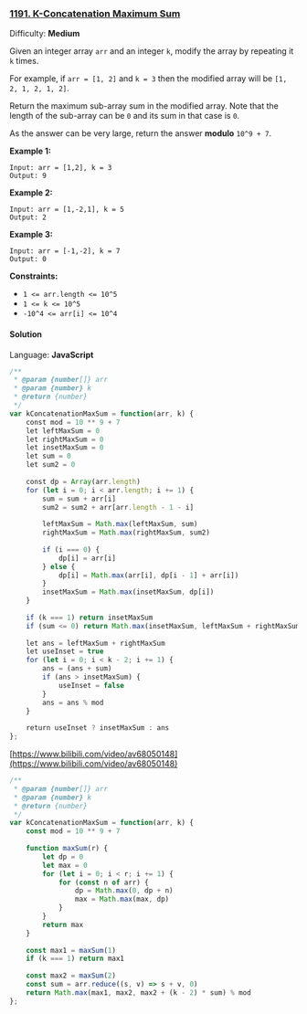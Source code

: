 ### [1191\. K-Concatenation Maximum Sum](https://leetcode.com/problems/k-concatenation-maximum-sum/)

Difficulty: **Medium**


Given an integer array `arr` and an integer `k`, modify the array by repeating it `k` times.

For example, if `arr = [1, 2]` and `k = 3` then the modified array will be `[1, 2, 1, 2, 1, 2]`.

Return the maximum sub-array sum in the modified array. Note that the length of the sub-array can be `0` and its sum in that case is `0`.

As the answer can be very large, return the answer **modulo** `10^9 + 7`.

**Example 1:**

```
Input: arr = [1,2], k = 3
Output: 9
```

**Example 2:**

```
Input: arr = [1,-2,1], k = 5
Output: 2
```

**Example 3:**

```
Input: arr = [-1,-2], k = 7
Output: 0
```

**Constraints:**

*   `1 <= arr.length <= 10^5`
*   `1 <= k <= 10^5`
*   `-10^4 <= arr[i] <= 10^4`


#### Solution

Language: **JavaScript**

```javascript
/**
 * @param {number[]} arr
 * @param {number} k
 * @return {number}
 */
var kConcatenationMaxSum = function(arr, k) {
    const mod = 10 ** 9 + 7
    let leftMaxSum = 0
    let rightMaxSum = 0
    let insetMaxSum = 0
    let sum = 0
    let sum2 = 0
    
    const dp = Array(arr.length)
    for (let i = 0; i < arr.length; i += 1) {
        sum = sum + arr[i]
        sum2 = sum2 + arr[arr.length - 1 - i]
        
        leftMaxSum = Math.max(leftMaxSum, sum)
        rightMaxSum = Math.max(rightMaxSum, sum2)
        
        if (i === 0) {
            dp[i] = arr[i]
        } else {
            dp[i] = Math.max(arr[i], dp[i - 1] + arr[i])
        }
        insetMaxSum = Math.max(insetMaxSum, dp[i])
    }
    
    if (k === 1) return insetMaxSum
    if (sum <= 0) return Math.max(insetMaxSum, leftMaxSum + rightMaxSum)
    
    let ans = leftMaxSum + rightMaxSum
    let useInset = true
    for (let i = 0; i < k - 2; i += 1) {
        ans = (ans + sum)
        if (ans > insetMaxSum) {
            useInset = false
        }
        ans = ans % mod
    }
    
    return useInset ? insetMaxSum : ans
};
```

[https://www.bilibili.com/video/av68050148](https://www.bilibili.com/video/av68050148)
```javascript
/**
 * @param {number[]} arr
 * @param {number} k
 * @return {number}
 */
var kConcatenationMaxSum = function(arr, k) {
    const mod = 10 ** 9 + 7
    
    function maxSum(r) {
        let dp = 0
        let max = 0
        for (let i = 0; i < r; i += 1) {
            for (const n of arr) {
                dp = Math.max(0, dp + n)
                max = Math.max(max, dp)
            }
        }
        return max
    }
    
    const max1 = maxSum(1)
    if (k === 1) return max1
    
    const max2 = maxSum(2)
    const sum = arr.reduce((s, v) => s + v, 0)
    return Math.max(max1, max2, max2 + (k - 2) * sum) % mod
};
```